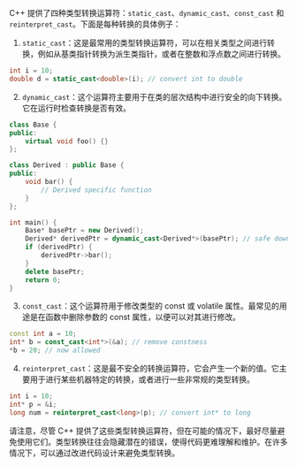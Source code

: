 
C++ 提供了四种类型转换运算符：`static_cast`、`dynamic_cast`、`const_cast` 和 `reinterpret_cast`。下面是每种转换的具体例子：

1. `static_cast`：这是最常用的类型转换运算符，可以在相关类型之间进行转换，例如从基类指针转换为派生类指针，或者在整数和浮点数之间进行转换。

```cpp
int i = 10;
double d = static_cast<double>(i); // convert int to double
```

2. `dynamic_cast`：这个运算符主要用于在类的层次结构中进行安全的向下转换。它在运行时检查转换是否有效。

```cpp
class Base {
public:
    virtual void foo() {}
};

class Derived : public Base {
public:
    void bar() {
        // Derived specific function
    }
};

int main() {
    Base* basePtr = new Derived();
    Derived* derivedPtr = dynamic_cast<Derived*>(basePtr); // safe downcasting
    if (derivedPtr) {
        derivedPtr->bar();
    }
    delete basePtr;
    return 0;
}
```

3. `const_cast`：这个运算符用于修改类型的 const 或 volatile 属性。最常见的用途是在函数中删除参数的 const 属性，以便可以对其进行修改。

```cpp
const int a = 10;
int* b = const_cast<int*>(&a); // remove constness
*b = 20; // now allowed
```

4. `reinterpret_cast`：这是最不安全的转换运算符，它会产生一个新的值。它主要用于进行某些机器特定的转换，或者进行一些非常规的类型转换。

```cpp
int i = 10;
int* p = &i;
long num = reinterpret_cast<long>(p); // convert int* to long
```

请注意，尽管 C++ 提供了这些类型转换运算符，但在可能的情况下，最好尽量避免使用它们。类型转换往往会隐藏潜在的错误，使得代码更难理解和维护。在许多情况下，可以通过改进代码设计来避免类型转换。